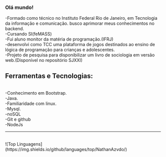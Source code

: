 ### Olá mundo! 


-Formado como técnico no Instituto Federal Rio de Janeiro, em Tecnologia da informação e comunicação. busco aprimorar meus conhecimentos no backend.<br>
-Cursando SI(feMASS)<br>
-Fui aluno monitor da matéria de programação.(IFRJ)<br>
-desenvolvi como TCC uma plataforma de jogos destinados ao ensino de lógica de programação para crianças e adolescentes.<br>
-Projeto de pesquisa para disponibilizar um livro de sociologia em versão web.(Disponível no repositório SJXXI)<br>

## Ferramentas e Tecnologias:
<br>
-Conhecimento em Bootstrap.<br>
-Java.<br>
-Familiaridade com linux.<br>
-Mysql.<br>
-noSQL<br>
-Git e github<br>
-NodeJs<br>
<hr><br>
![Top Linguagens](https://img.shields.io/github/languages/top/NathanAzvdo/)

